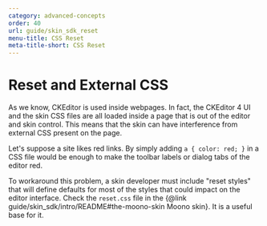 ```yaml
---
category: advanced-concepts
order: 40
url: guide/skin_sdk_reset
menu-title: CSS Reset
meta-title-short: CSS Reset
---
```

<!--
Copyright (c) 2003-2022, CKSource Holding sp. z o.o. All rights reserved.
For licensing, see LICENSE.md.
-->

# Reset and External CSS

As we know, CKEditor is used inside webpages. In fact, the CKEditor 4 UI and the skin CSS files are all loaded inside a page that is out of the editor and skin control. This means that the skin can have interference from external CSS present on the page.

Let's suppose a site likes red links. By simply adding `a { color: red; }` in a CSS file would be enough to make the toolbar labels or dialog tabs of the editor red.

To workaround this problem, a skin developer must include "reset styles" that will define defaults for most of the styles that could impact on the editor interface. Check the `reset.css` file in the {@link guide/skin_sdk/intro/README#the-moono-skin Moono skin}. It is a useful base for it.
